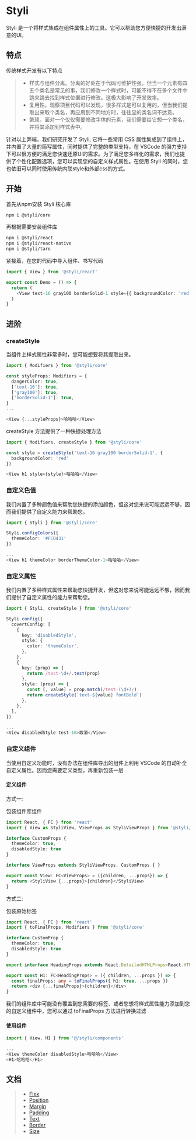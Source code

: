 # Styli

Styli 是一个将样式集成在组件属性上的工具。它可以帮助您方便快捷的开发出满意的UI。

## 特点

传统样式开发有以下特点

>* 样式与组件分离。分离的好处在于代码可维护性强，但当一个元素有四五个类名是常见的事，我们修改一个样式时，可能不得不在多个文件中跳来跳去找到样式位置进行修改。这极大影响了开发效率。
>* 复用性。观察项目代码可以发现，很多样式是可以复用的，但当我们提取出来取个类名，再应用到不同地方时，往往显的类名词不达意。
>* 繁琐。面对一个仅仅需要修改字体的元素，我们需要给它想一个类名，并将其添加到样式表中。

针对以上弊端，我们研究开发了 Styli, 它将一些常用 CSS 属性集成到了组件上，并内置了大量的简写属性，同时提供了完整的类型支持，在 VSCode 的强力支持下可以很方便的满足您快速还原UI的需求。为了满足您多样化的需求，我们也提供了个性化配置选项，您可以实现您的自定义样式属性。在使用 Styli 的同时，您也依旧可以同时使用传统内联style和外部css的方式。

## 开始

首先从npm安装 Styli 核心库

```bash
npm i @styli/core
```

再根据需要安装组件库

```bash
npm i @styli/react
npm i @styli/react-native
npm i @styli/taro
```

紧接着，在您的代码中导入组件、书写代码

```typescript
import { View } from '@styli/react'

export const Demo = () => {
  return (
    <View text-16 gray100 borderSolid-1 style={{ backgroundColor: 'red' }} className="demo">哈哈哈</View>
  )
}
```

## 进阶

### createStyle

当组件上样式属性非常多时，您可能想要将其提取出来。

```typescript
import { Modifiers } from '@styli/core'

const styleProps: Modifiers = {
  dangerColor: true,
  ['text-16']: true,
  ['gray100']: true,
  ['borderSolid-1']: true,
}
...

<View {...styleProps}>哈哈哈</View>
```

createStyle 方法提供了一种快捷处理方法

```typescript
import { Modifiers, createStyle } from '@styli/core'

const style = createStyle('text-16 gray100 borderSolid-1', {
  backgroundColor: 'red'
})

<View h1 style={style}>哈哈哈</View>
```

### 自定义色值

我们内置了多种颜色值来帮助您快捷的添加颜色，但这对您来说可能远远不够，因而我们提供了自定义能力来帮助您。

```typescript
import { Styli } from '@styli/core'

Styli.configColors({
  themeColor: '#FCD431'
})

...
<View h1 themeColor borderThemeColor-1>哈哈哈</View>
```

### 自定义属性

我们内置了多种样式属性来帮助您快捷开发，但这对您来说可能远远不够，因而我们提供了自定义属性的能力来帮助您。

```typescript
import { Styli, createStyle } from '@styli/core'

Styli.config({
  covertConfig: [
    {
      key: 'disabledStyle',
      style: {
        color: 'themeColor',
      },
    },
    {
      key: (prop) => {
        return /test-\d+/.test(prop)
      },
      style: (prop) => {
        const [, value] = prop.match(/test-(\d+)/)
        return createStyle(`text-${value} fontBold`)
      },
    },
  ],
})

...
<View disabledStyle test-16>取消</View>
```

### 自定义组件

当使用自定义功能时，没有办法在组件库导出的组件上利用 VSCode 的自动补全自定义属性。因而您需要定义类型，再重新包装一层

#### 定义组件

方式一:

包装组件库组件

```typescript
import React, { FC } from 'react'
import { View as StyliView, ViewProps as StyliViewProps } from '@styli/react'

interface CustomProps {
  themeColor: true,
  disabledStyle: true
}

interface ViewProps extends StyliViewProps, CustomProps { }

export const View: FC<ViewProps> = ({children, ...props}) => {
  return <StyliView {...props}>{children}</StyliView>
}
```

方式二:

包装原始标签

```typescript
import React, { FC } from 'react'
import { toFinalProps, Modifiers } from '@styli/core'

interface CustomProp {
  themeColor: true,
  disabledStyle: true
}

export interface HeadingProps extends React.DetailedHTMLProps<React.HTMLAttributes<HTMLHeadingElement>, HTMLHeadingElement>, Modifiers, CustomProp { }

export const H1: FC<HeadingProps> = ({ children, ...props }) => {
  const finalProps: any = toFinalProps({ h1: true, ...props })
  return <div {...finalProps}>{children}</div>
}
```

我们的组件库中可能没有覆盖到您需要的标签、或者您想将样式属性能力添加到您的自定义组件中，您可以通过 toFinalProps 方法进行转换过滤

#### 使用组件

```typescript
import { View, H1 } from '@/styli/components'

...
<View themeColor disabledStyle>哈哈哈</View>
<H1>哈哈哈</H1>
```

## 文档

>* [Flex](!#)
>* [Position](!#)
>* [Margin](!#)
>* [Padding](!#)
>* [Text](!#)
>* [Border](!#)
>* [Size](!#)
